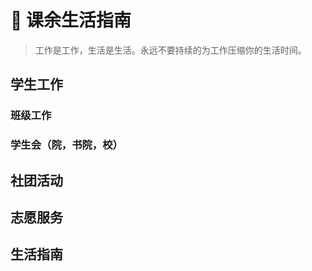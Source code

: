 # 🥳 课余生活指南

> 工作是工作，生活是生活。永远不要持续的为工作压缩你的生活时间。

## 学生工作

### 班级工作

### 学生会（院，书院，校）

## 社团活动

## 志愿服务

## 生活指南

<!-- {% content-ref url="ye-xiao-zhi-bei.md" %}
[ye-xiao-zhi-bei.md](ye-xiao-zhi-bei.md)
{% endcontent-ref %} -->
